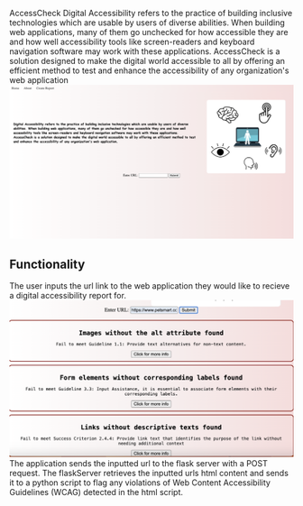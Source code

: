 AccessCheck
Digital Accessibility refers to the practice of building inclusive technologies which are usable by users of diverse abilities. When building web applications, many of them go unchecked for how accessible they are and how well accessibility tools like screen-readers and keyboard navigation software may work with these applications. AccessCheck is a solution designed to make the digital world accessible to all by offering an efficient method to test and enhance the accessibility of any organization's web application
![alt text](https://github.com/RiyanaD/AccessCheck/blob/main/static/AC.home.png)

## Functionality

The user inputs the url link to the web application they would like to recieve a digital accessibility report for. 
![alt text](https://github.com/RiyanaD/AccessCheck/blob/main/static/petSmart.png)
The application sends the inputted url to the flask server with a POST request. The flaskServer retrieves the inputted urls html content and sends it to a python script to flag any violations of Web Content Accessibility Guidelines (WCAG) detected in the html script. 
